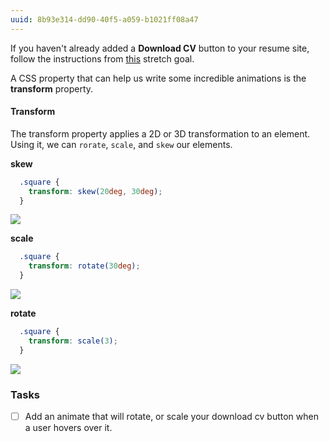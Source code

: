 ```yaml
---
uuid: 8b93e314-dd90-40f5-a059-b1021ff08a47
---
```


<!-- http://www.hongkiat.com/blog/css3-bounce-effect/ -->

If you haven't already added a **Download CV** button to your resume site,
follow the instructions from [this]() stretch goal.
<!-- Add link to button stretch goal when links are confirmed -->

A CSS property that can help us write some incredible animations is the **transform** property.


#### Transform

The transform property applies a 2D or 3D transformation to an element. Using it, we can
`rorate`, `scale`, and `skew` our elements.

**skew**

```css
  .square {
    transform: skew(20deg, 30deg);
  }
```

![](https://cl.ly/360F1a3Q1P2D/Image%202017-10-01%20at%206.34.14%20PM.png)

**scale**

```css
  .square {
    transform: rotate(30deg);
  }
```

![](https://cl.ly/3x072d120l2z/Image%202017-10-01%20at%206.34.43%20PM.png)

**rotate**

```css
  .square {
    transform: scale(3);
  }
```

![](https://cl.ly/0s2123303B1a/Screen%20Recording%202017-10-01%20at%2006.36%20PM.gif)



### Tasks

- [ ] Add an animate that will rotate, or scale your download cv button when a user hovers over it.
